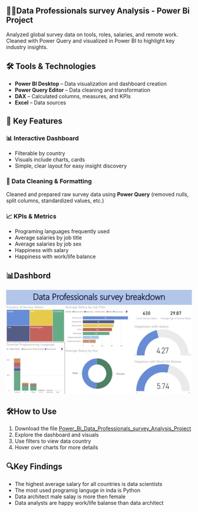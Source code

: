 ##  🧑‍💻Data Professionals survey Analysis - Power Bi Project
Analyzed global survey data on tools, roles, salaries, and remote work. Cleaned with Power Query and visualized in Power BI to highlight key industry insights.

## 🛠️ Tools & Technologies
- **Power BI Desktop** – Data visualization and dashboard creation  
- **Power Query Editor** – Data cleaning and transformation  
- **DAX** – Calculated columns, measures, and KPIs  
- **Excel** – Data sources

## 🌟 Key Features

### 📊 Interactive Dashboard
- Filterable by country 
- Visuals include charts, cards
- Simple, clear layout for easy insight discovery

### 🧹 Data Cleaning & Formatting
Cleaned and prepared raw survey data using **Power Query** (removed nulls, split columns, standardized values, etc.)

### 📈 KPIs & Metrics
  - Programing languages frequently used
  - Average salaries by job title
  - Average salaries by job sex
  - Happiness with salary
  - Happiness with work/life balance

## 📊Dashbord
![Analysis Dashboard](Dashbord..png) 

## 🛠️How to Use
1. Download the file [Power_Bi_Data_Professionals_survey_Analysis_Project](Power_Bi_Data_Professionals_survey_Analysis_Project.pbix)
2. Explore the dashboard and visuals  
3. Use filters to view data country
4. Hover over charts for more details

## 🔍Key Findings
- The highest average salary for all countries is data scientists
- The most used programig languge in inda is Python
- Data architect male salay is more then female
- Data analysts are happy work/life balanse than data architect
